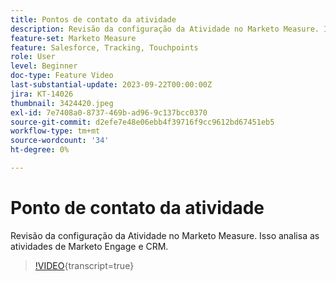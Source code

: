 ```yaml
---
title: Pontos de contato da atividade
description: Revisão da configuração da Atividade no Marketo Measure. Isso analisa as atividades de Marketo Engage e CRM.
feature-set: Marketo Measure
feature: Salesforce, Tracking, Touchpoints
role: User
level: Beginner
doc-type: Feature Video
last-substantial-update: 2023-09-22T00:00:00Z
jira: KT-14026
thumbnail: 3424420.jpeg
exl-id: 7e7408a0-8737-469b-ad96-9c137bcc0370
source-git-commit: d2efe7e48e06ebb4f39716f9cc9612bd67451eb5
workflow-type: tm+mt
source-wordcount: '34'
ht-degree: 0%

---
```


# Ponto de contato da atividade

Revisão da configuração da Atividade no Marketo Measure. Isso analisa as atividades de Marketo Engage e CRM.

>[!VIDEO](https://video.tv.adobe.com/v/3424420/?learn=on){transcript=true}

